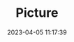 ---
weight: 1
images:
- /images/edited/113.jpeg
title: Picture
date: 2023-04-05 11:17:39
tags: [luminarneo,work,pixel6,diningtable,knife,person,bowl,spoon]
---